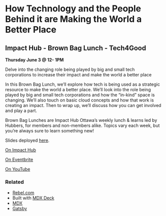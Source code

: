 # How Technology and the People Behind it are Making the World a Better Place

## Impact Hub - Brown Bag Lunch - Tech4Good

**Thursday June 3 @ 12- 1PM**

Delve into the changing role being played by big and small tech corporations to increase their impact and make the world a better place

In this Brown Bag Lunch, we’ll explore how tech is being used as a strategic resource to make the world a better place. We’ll look into the role being played by big and small tech corporations and how the “in-kind” space is changing. We’ll also touch on basic cloud concepts and how that work is creating an impact. Then to wrap up, we’ll discuss how you can get involved and play a part.

Brown Bag Lunches are Impact Hub Ottawa’s weekly lunch & learns led by Hubbers, for members and non-members alike. Topics vary each week, but you’re always sure to learn something new!

Slides deployed [here](http://impact-hub-bbl-tech4good.s3-website.ca-central-1.amazonaws.com/).

[On Impact Hub](https://ottawa.impacthub.net/event/how-technology-and-the-people-behind-it-are-making-the-world-a-better-place/)

[On Eventbrite](https://www.eventbrite.com/e/how-technology-and-the-people-behind-it-are-making-the-world-a-better-place-registration-154876155751?aff=website)

[On YouTube](https://www.youtube.com/watch?v=2glz65XJmPM)

### Related

- [Rebel.com](https://www.rebel.com)
- Built with [MDX Deck](https://github.com/jxnblk/mdx-deck)
- [MDX](https://mdxjs.com/)
- [Gatsby](https://gatsbyjs.org)
